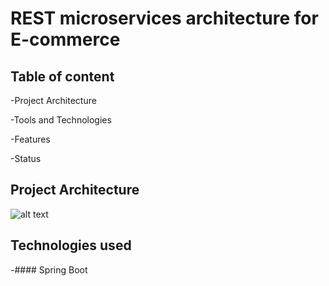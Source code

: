 # REST microservices architecture for E-commerce
## Table of content
-Project Architecture

-Tools and Technologies 

-Features 

-Status 

## Project Architecture
![alt text](https://user-images.githubusercontent.com/50141193/58799788-845b1c00-8606-11e9-924b-1b4c03a9091c.png)

## Technologies used
-#### Spring Boot
